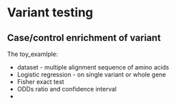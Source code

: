 # Variant testing

## Case/control enrichment of variant
The toy_examlple:
* dataset - multiple alignment sequence of amino acids
* Logistic regression - on single variant or whole gene
* Fisher exact test
* ODDs ratio and confidence interval
*
